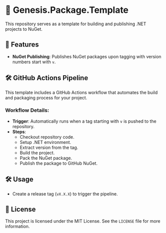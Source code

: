 # 🌱 Genesis.Package.Template

This repository serves as a template for building and publishing .NET projects to NuGet.

## 🚀 Features

- **NuGet Publishing**: Publishes NuGet packages upon tagging with version numbers start with `v`.

## 🛠️ GitHub Actions Pipeline

This template includes a GitHub Actions workflow that automates the build and packaging process for your project.

### Workflow Details:

- **Trigger**: Automatically runs when a tag starting with `v` is pushed to the repository.
- **Steps**:
  - Checkout repository code.
  - Setup .NET environment.
  - Extract version from the tag.
  - Build the project.
  - Pack the NuGet package.
  - Publish the package to GitHub NuGet.

## 🛠️ Usage

 - Create a release tag (`vX.X.X`) to trigger the pipeline.

## 📝 License

This project is licensed under the MIT License. See the `LICENSE` file for more information.
